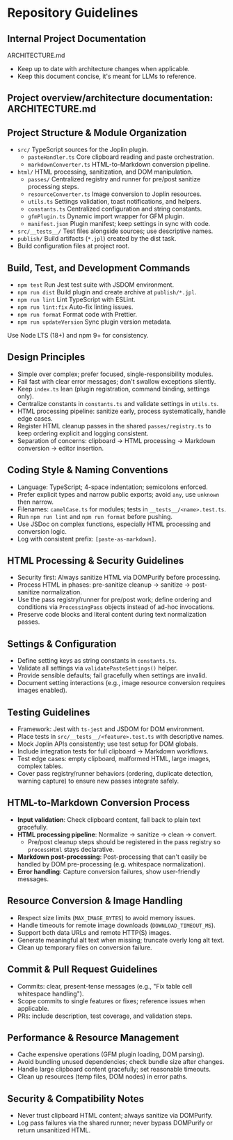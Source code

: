 # Repository Guidelines

## Internal Project Documentation

ARCHITECTURE.md

- Keep up to date with architecture changes when applicable.
- Keep this document concise, it's meant for LLMs to reference.

## Project overview/architecture documentation: ARCHITECTURE.md

## Project Structure & Module Organization

- `src/` TypeScript sources for the Joplin plugin.
    - `pasteHandler.ts` Core clipboard reading and paste orchestration.
    - `markdownConverter.ts` HTML-to-Markdown conversion pipeline.
- `html/` HTML processing, sanitization, and DOM manipulation.
    - `passes/` Centralized registry and runner for pre/post sanitize processing steps.
    - `resourceConverter.ts` Image conversion to Joplin resources.
    - `utils.ts` Settings validation, toast notifications, and helpers.
    - `constants.ts` Centralized configuration and string constants.
    - `gfmPlugin.ts` Dynamic import wrapper for GFM plugin.
    - `manifest.json` Plugin manifest; keep settings in sync with code.
- `src/__tests__/` Test files alongside sources; use descriptive names.
- `publish/` Build artifacts (`*.jpl`) created by the dist task.
- Build configuration files at project root.

## Build, Test, and Development Commands

- `npm test` Run Jest test suite with JSDOM environment.
- `npm run dist` Build plugin and create archive at `publish/*.jpl`.
- `npm run lint` Lint TypeScript with ESLint.
- `npm run lint:fix` Auto-fix linting issues.
- `npm run format` Format code with Prettier.
- `npm run updateVersion` Sync plugin version metadata.

Use Node LTS (18+) and npm 9+ for consistency.

## Design Principles

- Simple over complex; prefer focused, single-responsibility modules.
- Fail fast with clear error messages; don't swallow exceptions silently.
- Keep `index.ts` lean (plugin registration, command binding, settings only).
- Centralize constants in `constants.ts` and validate settings in `utils.ts`.
- HTML processing pipeline: sanitize early, process systematically, handle edge cases.
- Register HTML cleanup passes in the shared `passes/registry.ts` to keep ordering explicit and logging consistent.
- Separation of concerns: clipboard → HTML processing → Markdown conversion → editor insertion.

## Coding Style & Naming Conventions

- Language: TypeScript; 4-space indentation; semicolons enforced.
- Prefer explicit types and narrow public exports; avoid `any`, use `unknown` then narrow.
- Filenames: `camelCase.ts` for modules; tests in `__tests__/<name>.test.ts`.
- Run `npm run lint` and `npm run format` before pushing.
- Use JSDoc on complex functions, especially HTML processing and conversion logic.
- Log with consistent prefix: `[paste-as-markdown]`.

## HTML Processing & Security Guidelines

- Security first: Always sanitize HTML via DOMPurify before processing.
- Process HTML in phases: pre-sanitize cleanup → sanitize → post-sanitize normalization.
- Use the pass registry/runner for pre/post work; define ordering and conditions via `ProcessingPass` objects instead of ad-hoc invocations.
- Preserve code blocks and literal content during text normalization passes.

## Settings & Configuration

- Define setting keys as string constants in `constants.ts`.
- Validate all settings via `validatePasteSettings()` helper.
- Provide sensible defaults; fail gracefully when settings are invalid.
- Document setting interactions (e.g., image resource conversion requires images enabled).

## Testing Guidelines

- Framework: Jest with `ts-jest` and JSDOM for DOM environment.
- Place tests in `src/__tests__/<feature>.test.ts` with descriptive names.
- Mock Joplin APIs consistently; use test setup for DOM globals.
- Include integration tests for full clipboard → Markdown workflows.
- Test edge cases: empty clipboard, malformed HTML, large images, complex tables.
- Cover pass registry/runner behaviors (ordering, duplicate detection, warning capture) to ensure new passes integrate safely.

## HTML-to-Markdown Conversion Process

- **Input validation**: Check clipboard content, fall back to plain text gracefully.
- **HTML processing pipeline**: Normalize → sanitize → clean → convert.
    - Pre/post cleanup steps should be registered in the pass registry so `processHtml` stays declarative.
- **Markdown post-processing**: Post-processing that can't easily be handled by DOM pre-processing (e.g. whitespace normalization).
- **Error handling**: Capture conversion failures, show user-friendly messages.

## Resource Conversion & Image Handling

- Respect size limits (`MAX_IMAGE_BYTES`) to avoid memory issues.
- Handle timeouts for remote image downloads (`DOWNLOAD_TIMEOUT_MS`).
- Support both data URLs and remote HTTP(S) images.
- Generate meaningful alt text when missing; truncate overly long alt text.
- Clean up temporary files on conversion failure.

## Commit & Pull Request Guidelines

- Commits: clear, present-tense messages (e.g., "Fix table cell whitespace handling").
- Scope commits to single features or fixes; reference issues when applicable.
- PRs: include description, test coverage, and validation steps.

## Performance & Resource Management

- Cache expensive operations (GFM plugin loading, DOM parsing).
- Avoid bundling unused dependencies; check bundle size after changes.
- Handle large clipboard content gracefully; set reasonable timeouts.
- Clean up resources (temp files, DOM nodes) in error paths.

## Security & Compatibility Notes

- Never trust clipboard HTML content; always sanitize via DOMPurify.
- Log pass failures via the shared runner; never bypass DOMPurify or return unsanitized HTML.
